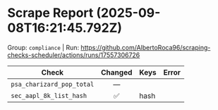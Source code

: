# Scrape Report (2025-09-08T16:21:45.792Z)

Group: `compliance`  |  Run: https://github.com/AlbertoRoca96/scraping-checks-scheduler/actions/runs/17557306726

| Check | Changed | Keys | Error |
|---|:---:|:--|:--|
| `psa_charizard_pop_total` | — |  |  |
| `sec_aapl_8k_list_hash` | ✅ | hash |  |
